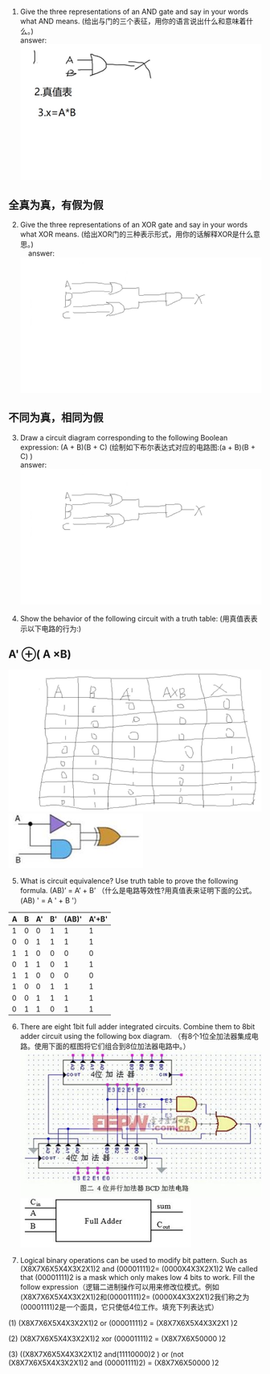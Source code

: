 1) Give the three representations of an AND gate and say in your words what AND means. (给出与门的三个表征，用你的语言说出什么和意味着什么。)     
answer:  
![与门](images/与门.jpg)  
## 全真为真，有假为假


 2) Give the three representations of an XOR gate and say in your words what XOR means. (给出XOR门的三种表示形式，用你的话解释XOR是什么意思。)    
&nbsp;&nbsp;&nbsp;&nbsp;answer:  
 ![与门](images/异或.jpg)  
 ## 不同为真，相同为假

  3) Draw a circuit diagram corresponding to the following Boolean expression: (A + B)(B + C)  (绘制如下布尔表达式对应的电路图:(a + B)(B + C)   )  
  answer:  
  ![电路图](images/第七周3题.jpg)


  4) Show the behavior of the following circuit with a truth table:  (用真值表表示以下电路的行为:)    
 ##  A' &oplus;( A &times;B)
 ![真值表](images/第七周4题.jpg)
  ![Software](images/电路1.jpg)

5) What is circuit equivalence? Use truth table to prove the following formula. (AB)’ = A’ + B’  （什么是电路等效性?用真值表来证明下面的公式。(AB) ' = A ' + B '）

|A|B|A'|B'|(AB)'|A'+B'|  
|-|-|-|-|-|-|  
|1|0|0|1|1|1|  
|0|0|1|1|1|1|  
|1|1|0|0|0|0|  
|0|1|1|0|1|1|  
|1|1|0|0|0|0|  
|1|0|0|1|1|1|  
|0|0|1|1|1|1|  
|0|1|1|0|1|1|    



6) There are eight 1bit full adder integrated circuits. Combine them to 8bit adder circuit using the following box diagram.  （有8个1位全加法器集成电路。使用下面的框图将它们组合到8位加法器电路中。）    
![加法器集成](images/timg5K13PC66.jpg)
![Software](images/框图.jpg)

7) Logical binary operations can be used to modify bit pattern. Such as (X8X7X6X5X4X3X2X1)2 and (00001111)2= (0000X4X3X2X1)2 We called that (00001111)2 is a mask which only makes low 4 bits to work. Fill the follow expression（逻辑二进制操作可以用来修改位模式。例如(X8X7X6X5X4X3X2X1)2和(00001111)2= (0000X4X3X2X1)2我们称之为(00001111)2是一个面具，它只使低4位工作。填充下列表达式）
  
(1)  (X8X7X6X5X4X3X2X1)2 or (00001111)2 = (X8X7X6X5X4X3X2X1           )2   

(2)  (X8X7X6X5X4X3X2X1)2 xor (00001111)2 = (X8X7X6X50000           )2  

(3)  ((X8X7X6X5X4X3X2X1)2 and(11110000)2 ) or  (not (X8X7X6X5X4X3X2X1)2 and (00001111)2)  =  (X8X7X6X50000           )2
 